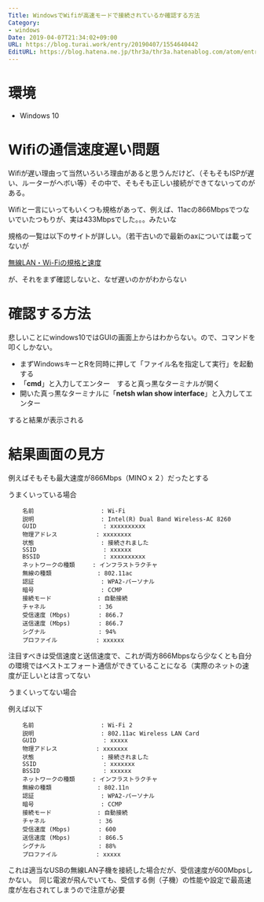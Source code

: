 ```yaml
---
Title: WindowsでWifiが高速モードで接続されているか確認する方法
Category:
- windows
Date: 2019-04-07T21:34:02+09:00
URL: https://blog.turai.work/entry/20190407/1554640442
EditURL: https://blog.hatena.ne.jp/thr3a/thr3a.hatenablog.com/atom/entry/17680117127009828213
---
```


# 環境

- Windows 10

# Wifiの通信速度遅い問題

Wifiが遅い理由って当然いろいろ理由があると思うんだけど、（そもそもISPが遅い、ルーターがヘボい等）その中で、そもそも正しい接続ができてないってのがある。

Wifiと一言にいってもいくつも規格があって、例えば、11acの866Mbpsでつないでいたつもりが、実は433Mbpsでした。。。みたいな

規格の一覧は以下のサイトが詳しい。（若干古いので最新のaxについては載ってないが

[無線LAN・Wi-Fiの規格と速度](https://note.cman.jp/network/lan_wifi_speed.cgi)

が、それをまず確認しないと、なぜ遅いのかがわからない

# 確認する方法

悲しいことにwindows10ではGUIの画面上からはわからない。ので、コマンドを叩くしかない。

- まずWindowsキーとRを同時に押して「ファイル名を指定して実行」を起動する
- 「**cmd**」と入力してエンター　すると真っ黒なターミナルが開く
- 開いた真っ黒なターミナルに「**netsh wlan show interface**」と入力してエンター

すると結果が表示される

# 結果画面の見方

例えばそもそも最大速度が866Mbps（MINOｘ２）だったとする

うまくいっている場合

```
    名前                   : Wi-Fi
    説明                   : Intel(R) Dual Band Wireless-AC 8260
    GUID                   : xxxxxxxxxx
    物理アドレス           : xxxxxxxx
    状態                   : 接続されました
    SSID                   : xxxxxx
    BSSID                  : xxxxxxxxxx
    ネットワークの種類     : インフラストラクチャ
    無線の種類             : 802.11ac
    認証                   : WPA2-パーソナル
    暗号                   : CCMP
    接続モード             : 自動接続
    チャネル               : 36
    受信速度 (Mbps)        : 866.7
    送信速度 (Mbps)        : 866.7
    シグナル               : 94%
    プロファイル           : xxxxxx
```

注目すべきは受信速度と送信速度で、これが両方866Mbpsなら少なくとも自分の環境ではベストエフォート通信ができていることになる（実際のネットの速度が正しいとは言ってない

うまくいってない場合

例えば以下

```
    名前                   : Wi-Fi 2
    説明                   : 802.11ac Wireless LAN Card
    GUID                   : xxxxx
    物理アドレス           : xxxxxxx
    状態                   : 接続されました
    SSID                   : xxxxxxx
    BSSID                  : xxxxxx
    ネットワークの種類     : インフラストラクチャ
    無線の種類             : 802.11n
    認証                   : WPA2-パーソナル
    暗号                   : CCMP
    接続モード             : 自動接続
    チャネル               : 36
    受信速度 (Mbps)        : 600
    送信速度 (Mbps)        : 866.5
    シグナル               : 88%
    プロファイル           : xxxxx
```

これは適当なUSBの無線LAN子機を接続した場合だが、受信速度が600Mbpsしかない。　同じ電波が飛んでいても、受信する側（子機）の性能や設定で最高速度が左右されてしまうので注意が必要
